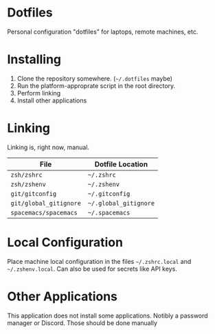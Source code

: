 # Dotfiles

Personal configuration "dotfiles" for laptops, remote machines, etc.

# Installing

1. Clone the repository somewhere. (`~/.dotfiles` maybe)
2. Run the platform-approprate script in the root directory.
3. Perform linking
4. Install other applications

# Linking

Linking is, right now, manual.

| File                   | Dotfile Location      |
|------------------------|-----------------------|
| `zsh/zshrc`            | `~/.zshrc`            |
| `zsh/zshenv`           | `~/.zshenv`           |
| `git/gitconfig`        | `~/.gitconfig`        |
| `git/global_gitignore` | `~/.global_gitignore` |
| `spacemacs/spacemacs`  | `~/.spacemacs`        |

# Local Configuration

Place machine local configuration in the files `~/.zshrc.local` and `~/.zshenv.local`. Can also be used for secrets like API keys.

# Other Applications

This application does not install some applications. Notibly a password manager or Discord. Those should be done manually
